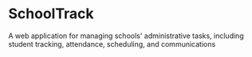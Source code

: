 # SchoolTrack
A web application for managing schools' administrative tasks, including student tracking, attendance, scheduling, and communications

